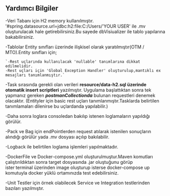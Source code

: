 
Yardımcı Bilgiler
-------------------------------------

-Veri Tabanı için H2 memory kullanılmıştır.
'#spring.datasource.url=jdbc:h2:file:C:/Users/'YOUR USER'
ile .mv oluşturulacak hale getirebilirsiniz.Bu sayede dbVisiualizer ile tablo yapılarına bakabilirsiniz.

-Tablolar Entity sınıfları üzerinde ilişkisel olarak yaratılmıştır(OTM / MTO).Entity sınıfları için; 

    `-Rest uçlarında kullanılacak 'nullable' tanımlarına dikkat edilmelidir.
    -Rest uçları için 'Global Exception Handler' oluşturulup,mantıklı ex mesajları tanımlanmıştır.`

-Task sırasında gerekli olan verileri **resource/data-h2.sql üzerinde otomatik insert scriptleri** yazılmıştır.
Uygulama başlattıktan sonra tek yapmanız gereken **_postmanCollectionda_** bulunan requestleri denemek olacaktır.
(Entityler için basic rest uçları tanımlanmıştır.Tasklarda belirtilen tanımlamaları dilenirse bu uçlardanda yapılabilir.)

-Daha sonra loglara consoledan bakılıp istenen loglamaların yapıldığı görülür.

-Pack ve Bag için endPointlerden request atılarak istenilen sonuçların alındığı görülür yada .mv dosyası açılıp bakılabilir.

-Logback ile belirtilen loglama işlemleri yapılmaktadır.

-DockerFile ve Docker-compose.yml oluşturulmuştur.Maven komutları çalıştırıldıktan sonra target dosyasında .jar oluştuğunu görüp  
ister terminal üzerinden image oluşturup isterse docker-compose up komutuyla docker yüklü ortamınızda test edebilirsiniz.

-Unit Testler için örnek olabilecek Service ve Integration testlerinden bazıları yazılmıştır.

